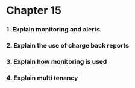 # Chapter 15

### 1. Explain monitoring and alerts

### 2. Explain the use of charge back reports

### 3. Explain how monitoring is used

### 4. Explain multi tenancy
